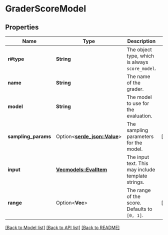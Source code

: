 # GraderScoreModel

## Properties

Name | Type | Description | Notes
------------ | ------------- | ------------- | -------------
**r#type** | **String** | The object type, which is always `score_model`. | 
**name** | **String** | The name of the grader. | 
**model** | **String** | The model to use for the evaluation. | 
**sampling_params** | Option<[**serde_json::Value**](.md)> | The sampling parameters for the model. | [optional]
**input** | [**Vec<models::EvalItem>**](EvalItem.md) | The input text. This may include template strings. | 
**range** | Option<**Vec<f64>**> | The range of the score. Defaults to `[0, 1]`. | [optional]

[[Back to Model list]](../README.md#documentation-for-models) [[Back to API list]](../README.md#documentation-for-api-endpoints) [[Back to README]](../README.md)


